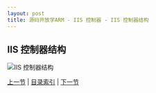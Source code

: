```yaml
---
layout: post
title: 源码开放学ARM - IIS 控制器 - IIS 控制器结构
---
```


## IIS 控制器结构
	                                                             
![IIS 控制器结构](http://image24.360doc.com/DownloadImg/2011/02/2523/9490302_1.jpg)     
                                                                     


[上一节](chp14-3.html)  |  [目录索引](../index.html)  |  [下一节](chp14-5.html)
